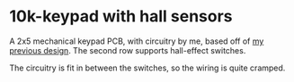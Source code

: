# 10k-keypad with hall sensors

A 2x5 mechanical keypad PCB, with circuitry by me, based off of [my previous design](https://github.com/souffle17/6k-keypad).
The second row supports hall-effect switches.

The circuitry is fit in between the switches, so the wiring is quite cramped.
